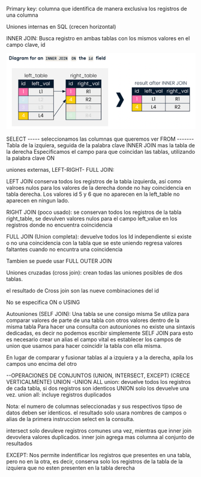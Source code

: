 Primary key: columna que identifica de manera exclusiva los registros de una columna

Uniones internas en SQL (crecen horizontal)

INNER JOIN: Busca registro en ambas tablas con los mismos valores en el campo clave, id 

![enter image description here](https://github.com/Yulivel06/Conceptos-SQL/blob/master/UNIONES_Y_OPERACIONES_CONJUNTOS/inner%20join.png)

SELECT ----- seleccionamos las columnas que queremos ver
FROM ------- Tabla de la izquiera, seguida de la palabra clave INNER JOIN mas la tabla de la derecha
Especificamos el campo para que coincidan las tablas, utilizando la palabra clave ON

uniones externas, LEFT-RIGHT- FULL JOIN:

LEFT JOIN conserva todos los registros de la tabla izquierda, así como valroes nulos para los valores de la 
derecha donde no hay coincidencia en tabla derecha. Los valores id 5 y 6 que no aparecen en la left_table 
no aparecen en ningun lado. 

RIGHT JOIN (poco usado): se conservan todos los registros de la tabla right_table, se devulven valores nulos para el campo left_value
en los registros donde no encuentra coincidencia
 
FULL JOIN (Union completa): devuelve todos los Id independiente si existe o no una coincidencia con la tabla que se este uniendo 
regresa valores faltantes cuando no encuntra una coincidencia 

Tambien se puede usar FULL OUTER JOIN 


Uniones cruzadas (cross join): crean todas las uniones posibles de dos tablas.

el resultado de Cross join son las nueve combinaciones del id 

No se especifica ON o USING

Autouniones (SELF JOIN): Una tabla se une consigo misma
Se utiliza para comparar valores de parte de una tabla con otros valores dentro de la misma tabla
Para hacer una consulta con autouniones no existe una sintaxis dedicadas, es decir no podemos escribir simplemente SELF JOIN
para esto es necesario crear un alias 
el campo vital es establecer los campos de union que usamos para hacer coincidir la tabla con ella misma. 


En lugar de comparar y fusionar tablas al a izquiera y a la derecha, apila los campos uno encima del otro 

--OPERACIONES DE CONJUNTOS (UNION, INTERSECT, EXCEPT) (CRECE VERTICALMENTE)
UNION -UNION ALL
union: devuelve todos los registros de cada tabla, si dos registros son identicos UNION solo los devuelve una vez.
union all: incluye registros duplicados 

Nota: el numero de columnas seleccionadas y sus respectivos tipso de datos deben ser identicos. 
el resultado solo usara nombres de campos o alias de la primera instruccion select en la consulta. 

intersect solo devuleve registros comunes una vez, mientras que inner join devovlera valores duplicados. 
inner join agrega mas columna al conjunto de resultados 


EXCEPT: Nos permite indentificar los registros que presentes en una tabla, pero no en la otra,
es decir, conserva solo los registros de la tabla de la izquiera que no esten presenten en la tabla derecha 
